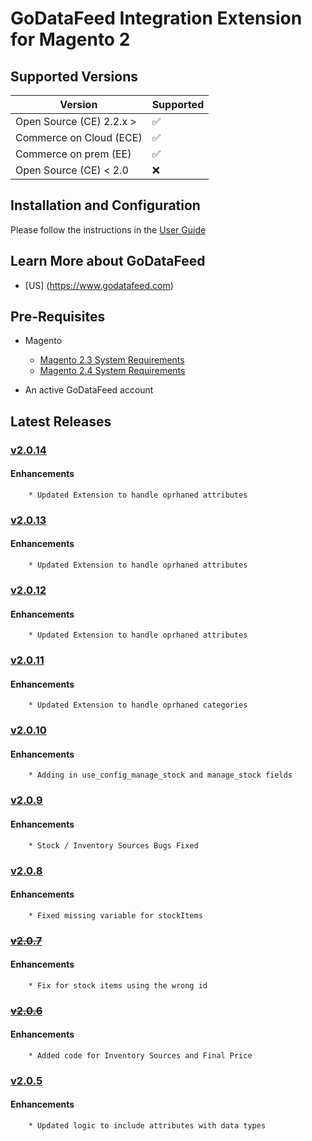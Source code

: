 # GoDataFeed Integration Extension for Magento 2

## Supported Versions
| Version | Supported          |
| ------- | ------------------ |
| Open Source (CE) 2.2.x >  | :white_check_mark: |
| Commerce on Cloud (ECE)   | :white_check_mark: |
| Commerce on prem (EE)   | :white_check_mark: |
| Open Source (CE) < 2.0   | :x:                |

## Installation and Configuration

Please follow the instructions in the [User Guide](/docs/README.md)

## Learn More about GoDataFeed

* [US] (<https://www.godatafeed.com>)

## Pre-Requisites

* Magento
  * [Magento 2.3 System Requirements](https://devdocs.magento.com/guides/v2.3/install-gde/system-requirements.html)
  * [Magento 2.4 System Requirements](https://devdocs.magento.com/guides/v2.4/install-gde/system-requirements.html)

* An active GoDataFeed account

## Latest Releases
### [v2.0.14](https://github.com/GoDataFeed/godatafeed-integration-m2/releases/tag/v2.0.14)

#### Enhancements 
        * Updated Extension to handle oprhaned attributes
### [v2.0.13](https://github.com/GoDataFeed/godatafeed-integration-m2/releases/tag/v2.0.13)

#### Enhancements 
        * Updated Extension to handle oprhaned attributes

### [v2.0.12](https://github.com/GoDataFeed/godatafeed-integration-m2/releases/tag/v2.0.12)

#### Enhancements 
        * Updated Extension to handle oprhaned attributes

### [v2.0.11](https://github.com/GoDataFeed/godatafeed-integration-m2/releases/tag/v2.0.11)

#### Enhancements 
        * Updated Extension to handle oprhaned categories 

### [v2.0.10](https://github.com/GoDataFeed/godatafeed-integration-m2/releases/tag/v2.0.10)

#### Enhancements 
        * Adding in use_config_manage_stock and manage_stock fields

### [v2.0.9](https://github.com/GoDataFeed/godatafeed-integration-m2/releases/tag/v2.0.9)

#### Enhancements 
        * Stock / Inventory Sources Bugs Fixed

### [v2.0.8](https://github.com/GoDataFeed/godatafeed-integration-m2/releases/tag/v2.0.8)

#### Enhancements 
        * Fixed missing variable for stockItems

### ~~[v2.0.7](https://github.com/GoDataFeed/godatafeed-integration-m2/releases/tag/v2.0.7)~~

#### Enhancements 
        * Fix for stock items using the wrong id

### ~~[v2.0.6](https://github.com/GoDataFeed/godatafeed-integration-m2/releases/tag/v2.0.6)~~

#### Enhancements 
        * Added code for Inventory Sources and Final Price

### [v2.0.5](https://github.com/GoDataFeed/godatafeed-integration-m2/releases/tag/v2.0.5)

#### Enhancements 
        * Updated logic to include attributes with data types
